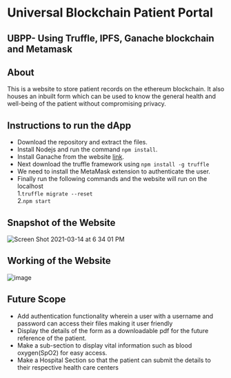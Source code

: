 # Universal Blockchain Patient Portal
## UBPP- Using Truffle, IPFS, Ganache blockchain and Metamask

## About
This is a website to store patient records on the ethereum blockchain. It also houses an inbuilt form which can be used to know the general health and well-being of the patient without compromising privacy.
## Instructions to run the dApp
- Download the repository and extract the files.
- Install Nodejs and run the command `npm install`.
- Install Ganache from the website [link](https://trufflesuite.com/ganache/).
- Next download the truffle framework using `npm install -g truffle`
- We need to install the MetaMask extension to authenticate the user.
- Finally run the following commands and the website will run on the localhost \
 1.`truffle migrate --reset` \
 2.`npm start`


## Snapshot of the Website
![Screen Shot 2021-03-14 at 6 34 01 PM](https://user-images.githubusercontent.com/31868336/111093373-01af0280-84f6-11eb-991b-078d34a1aaa4.png)


## Working of the Website
![image](https://user-images.githubusercontent.com/31868336/111102249-e13c7380-8508-11eb-9aea-afbd7dda377f.png)

## Future Scope
- Add authentication functionality wherein a user with a username and password can access their files making it user friendly
- Display the details of the form as a downloadable pdf for the future reference of the patient.
- Make a sub-section to display vital information such as blood oxygen(SpO2) for easy access.
- Make a Hospital Section so that the patient can submit the details to their respective health care centers
